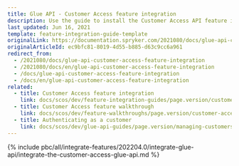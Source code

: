 ```yaml
---
title: Glue API - Customer Access feature integration
description: Use the guide to install the Customer Access API feature in your project.
last_updated: Jun 16, 2021
template: feature-integration-guide-template
originalLink: https://documentation.spryker.com/2021080/docs/glue-api-customer-access-feature-integration
originalArticleId: ec9bfc81-8019-4d55-b885-d63c9cc6a961
redirect_from:
  - /2021080/docs/glue-api-customer-access-feature-integration
  - /2021080/docs/en/glue-api-customer-access-feature-integration
  - /docs/glue-api-customer-access-feature-integration
  - /docs/en/glue-api-customer-access-feature-integration
related:
  - title: Customer Access feature integration
    link: docs/scos/dev/feature-integration-guides/page.version/customer-access-feature-integration.html
  - title: Customer Access feature walkthrough
    link: docs/scos/dev/feature-walkthroughs/page.version/customer-access-feature-walkthrough.html
  - title: Authenticating as a customer
    link: docs/scos/dev/glue-api-guides/page.version/managing-customers/authenticating-as-a-customer.html
---
```


{% include pbc/all/integrate-features/202204.0/integrate-glue-api/integrate-the-customer-access-glue-api.md %} <!-- To edit, see /_includes/pbc/all/integrate-features/202204.0/integrate-glue-api/integrate-the-customer-access-glue-api.md -->
